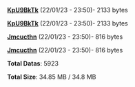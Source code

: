 [**KpU9BkTk**](/data/KpU9BkTk.txt) (22/01/23 - 23:50)- 2133 bytes

[**KpU9BkTk**](/data/KpU9BkTk.txt) (22/01/23 - 23:50)- 2133 bytes

[**Jmcucthn**](/data/Jmcucthn.txt) (22/01/23 - 23:50)- 816 bytes

[**Jmcucthn**](/data/Jmcucthn.txt) (22/01/23 - 23:50)- 816 bytes

**Total Datas**: 5923

**Total Size**: 34.85 MB / 34.8 MB